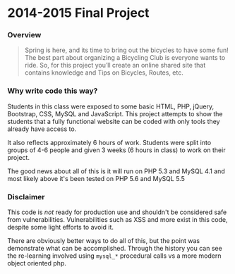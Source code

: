 # 2014-2015 Final Project

### Overview

> Spring is here, and its time to bring out the bicycles to have some fun! The best part about organizing a Bicycling Club is everyone wants to ride.  So, for this project you’ll create an online shared site that contains knowledge and Tips on Bicycles, Routes, etc.

### Why write code this way?

Students in this class were exposed to some basic HTML, PHP, jQuery, Bootstrap, CSS, MySQL and JavaScript. This project attempts to show the students that a fully functional website can be coded with only tools they already have access to.

It also reflects approximately 6 hours of work. Students were split into groups of 4-6 people and given 3 weeks (6 hours in class) to work on their project. 

The good news about all of this is it will run on PHP 5.3 and MySQL 4.1 and most likely above it's been tested on PHP 5.6 and MySQL 5.5 

### Disclaimer

This code is *not* ready for production use and shouldn't be considered safe from vulnerabilities. Vulnerabilities such as XSS and more exist in this code, despite some light efforts to avoid it. 

There are obviously better ways to do all of this, but the point was demonstrate what can be accomplished. Through the history you can see the re-learning involved using `mysql_*` procedural calls vs a more modern object oriented php.
